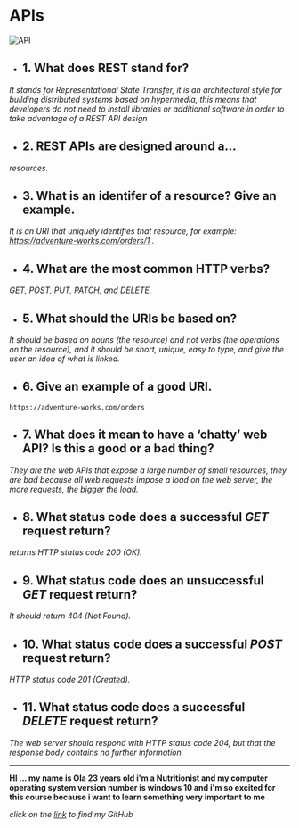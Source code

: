# APIs

![API](https://i2.wp.com/www.learnsteps.com/wp-content/uploads/2017/12/apis.png?fit=722%2C449&ssl=1)

- ## 1. What does REST stand for?

*It stands for Representational State Transfer, it is an architectural style for building distributed systems based on hypermedia, this means that developers do not need to install libraries or additional software in order to take advantage of a REST API design*

- ## 2. REST APIs are designed around a... 

*resources.*

- ## 3. What is an identifer of a resource? Give an example.

*It is an URI that uniquely identifies that resource, for example: https://adventure-works.com/orders/1 .*

- ## 4. What are the most common HTTP verbs?

*GET, POST, PUT, PATCH, and DELETE.*

- ## 5. What should the URIs be based on?

*It should be based on nouns (the resource) and not verbs (the operations on the resource), and it should be short, unique, easy to type, and give the user an idea of what is linked.*

- ## 6. Give an example of a good URI.

`https://adventure-works.com/orders`

- ## 7. What does it mean to have a ‘chatty’ web API? Is this a good or a bad thing?

*They are the web APIs that expose a large number of small resources, they are bad because all web requests impose a load on the web server, the more requests, the bigger the load.*

- ## 8. What status code does a successful _GET_ request return?

*returns HTTP status code 200 (OK).*

- ## 9. What status code does an unsuccessful _GET_ request return?

*It should return 404 (Not Found).*

- ## 10. What status code does a successful _POST_ request return?

*HTTP status code 201 (Created).*

- ## 11. What status code does a successful _DELETE_ request return?

*The web server should respond with HTTP status code 204, but that the response body contains no further information.*


<hr>

**HI ... my name is Ola 23 years old i'm a Nutritionist and my computer operating system version number is windows 10 and i'm so excited for this course because i want to learn something very important to me**

*click on the [link](https://github.com/olaaltaslaq) to find my GitHub*
